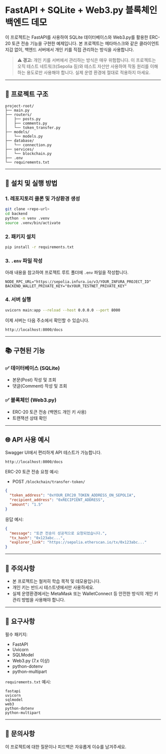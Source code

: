 # FastAPI + SQLite + Web3.py 블록체인 백엔드 데모

이 프로젝트는 FastAPI를 사용하여 SQLite 데이터베이스와 Web3.py를 활용한 ERC-20 토큰 전송 기능을 구현한 예제입니다. 본 프로젝트는 메타마스크와 같은 클라이언트 지갑 없이, 백엔드 서버에서 개인 키를 직접 관리하는 방식을 사용합니다.

> **⚠️ 경고:** 개인 키를 서버에서 관리하는 방식은 매우 위험합니다. 이 프로젝트는 오직 테스트 네트워크(Sepolia 등)와 테스트 자산만 사용하여 작동 원리를 이해하는 용도로만 사용해야 합니다. 실제 운영 환경에 절대로 적용하지 마세요.

---

## 📂 프로젝트 구조

```
project-root/
├── main.py
├── routers/
│   ├── posts.py
│   ├── comments.py
│   └── token_transfer.py
├── models/
│   └── models.py
├── database/
│   └── connection.py
├── services/
│   └── blockchain.py
├── .env
└── requirements.txt
```

---

## 🚀 설치 및 실행 방법

### 1. 레포지토리 클론 및 가상환경 생성

```bash
git clone <repo-url>
cd backend
python -m venv .venv
source .venv/bin/activate
```

### 2. 패키지 설치

```bash
pip install -r requirements.txt
```

### 3. `.env` 파일 작성

아래 내용을 참고하여 프로젝트 루트 폴더에 `.env` 파일을 작성합니다.

```dotenv
NODE_RPC_URL="https://sepolia.infura.io/v3/YOUR_INFURA_PROJECT_ID"
BACKEND_WALLET_PRIVATE_KEY="0xYOUR_TESTNET_PRIVATE_KEY"
```

### 4. 서버 실행

```bash
uvicorn main:app --reload --host 0.0.0.0 --port 8000
```

이제 서버는 다음 주소에서 확인할 수 있습니다.

```
http://localhost:8000/docs
```

---

## 📚 구현된 기능

### ✅ 데이터베이스 (SQLite)

- 본문(Post) 작성 및 조회
- 댓글(Comment) 작성 및 조회

### ✅ 블록체인 (Web3.py)

- ERC-20 토큰 전송 (백엔드 개인 키 사용)
- 트랜잭션 상태 확인

---

## 🌐 API 사용 예시

Swagger UI에서 편리하게 API 테스트가 가능합니다.

```
http://localhost:8000/docs
```

ERC-20 토큰 전송 요청 예시:

- POST `/blockchain/transfer-token/`

```json
{
  "token_address": "0xYOUR_ERC20_TOKEN_ADDRESS_ON_SEPOLIA",
  "recipient_address": "0xRECIPIENT_ADDRESS",
  "amount": "1.5"
}
```

응답 예시:

```json
{
  "message": "토큰 전송이 성공적으로 요청되었습니다.",
  "tx_hash": "0x123abc...",
  "explorer_link": "https://sepolia.etherscan.io/tx/0x123abc..."
}
```

---

## 📌 주의사항

- 본 프로젝트는 철저히 학습 목적 및 데모용입니다.
- 개인 키는 반드시 테스트넷에서만 사용하세요.
- 실제 운영환경에서는 MetaMask 또는 WalletConnect 등 안전한 방식의 개인 키 관리 방법을 사용해야 합니다.

---

## 📝 요구사항

필수 패키지:

- FastAPI
- Uvicorn
- SQLModel
- Web3.py (7.x 이상)
- python-dotenv
- python-multipart

`requirements.txt` 예시:

```
fastapi
uvicorn
sqlmodel
web3
python-dotenv
python-multipart
```

---

## 📧 문의사항

이 프로젝트에 대한 질문이나 피드백은 자유롭게 이슈를 남겨주세요.